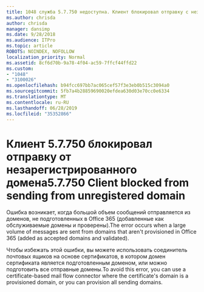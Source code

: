 ```yaml
---
title: 1048 служба 5.7.750 недоступна. Клиент блокировал отправку с незарегистрированных доменов
ms.author: chrisda
author: chrisda
manager: dansimp
ms.date: 9/28/2018
ms.audience: ITPro
ms.topic: article
ROBOTS: NOINDEX, NOFOLLOW
localization_priority: Normal
ms.assetid: 8cf6d70b-9a78-4f04-ac59-7ffcf44ffd22
ms.custom:
- "1048"
- "3100026"
ms.openlocfilehash: b94fcc697bb7ac065cef57f3e3eb0b515c3094a0
ms.sourcegitcommit: 5fb7a4b28859690020efdea630d03e70cc0e6334
ms.translationtype: MT
ms.contentlocale: ru-RU
ms.lasthandoff: 06/28/2019
ms.locfileid: "35352866"
---
```

# <a name="57750-client-blocked-from-sending-from-unregistered-domain"></a><span data-ttu-id="9e2e5-103">Клиент 5.7.750 блокировал отправку от незарегистрированного домена</span><span class="sxs-lookup"><span data-stu-id="9e2e5-103">5.7.750 Client blocked from sending from unregistered domain</span></span>

<span data-ttu-id="9e2e5-104">Ошибка возникает, когда большой объем сообщений отправляется из доменов, не подготовленных в Office 365 (добавленные как обслуживаемые домены и проверены).</span><span class="sxs-lookup"><span data-stu-id="9e2e5-104">The error occurs when a large volume of messages are sent from domains that aren't provisioned in Office 365 (added as accepted domains and validated).</span></span>

<span data-ttu-id="9e2e5-105">Чтобы избежать этой ошибки, вы можете использовать соединитель почтовых ящиков на основе сертификатов, в котором домен сертификата является подготовленным доменом, или можно подготовить все отправные домены.</span><span class="sxs-lookup"><span data-stu-id="9e2e5-105">To avoid this error, you can use a certificate-based mail flow connector where the certificate's domain is a provisioned domain, or you can provision all sending domains.</span></span>
